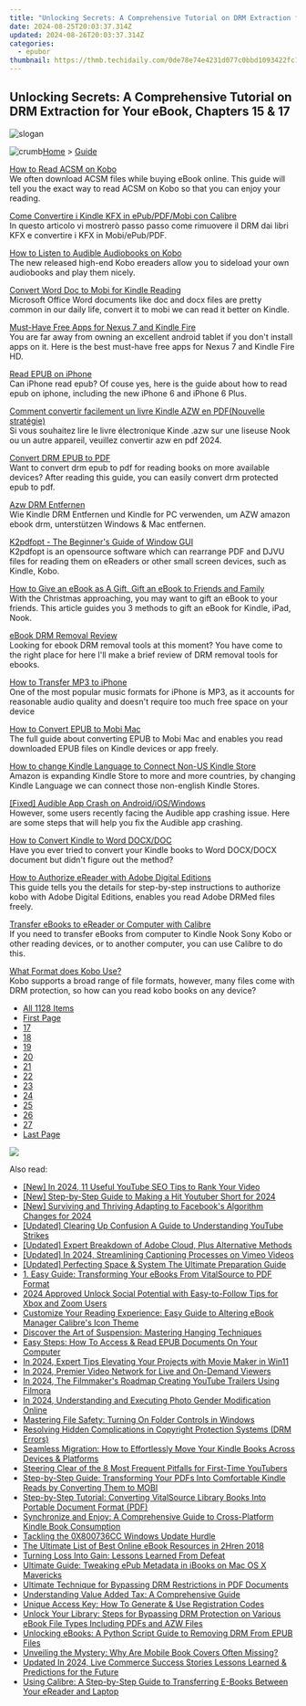 ```yaml
---
title: "Unlocking Secrets: A Comprehensive Tutorial on DRM Extraction for Your eBook, Chapters 15 & 17"
date: 2024-08-25T20:03:37.314Z
updated: 2024-08-26T20:03:37.314Z
categories:
  - epubor
thumbnail: https://thmb.techidaily.com/0de78e74e4231d077c0bbd1093422fc13ce8314c6f52350885d9fed67ecbab12.jpg
---
```


## Unlocking Secrets: A Comprehensive Tutorial on DRM Extraction for Your eBook, Chapters 15 & 17

![slogan](http://www.epubor.com/images/guide-banner-word.png)

![crumb](http://www.epubor.com/images/ol_home.png)[Home](https://tools.techidaily.com/epubor/products/) \> [Guide](https://tools.techidaily.com/epubor/products/)

[How to Read ACSM on Kobo](https://tools.techidaily.com/epubor/products/)  
 We often download ACSM files while buying eBook online. This guide will tell you the exact way to read ACSM on Kobo so that you can enjoy your reading.

[Come Convertire i Kindle KFX in ePub/PDF/Mobi con Calibre](https://tools.techidaily.com/epubor/products/)  
 In questo articolo vi mostrerò passo passo come rimuovere il DRM dai libri KFX e convertire i KFX in Mobi/ePub/PDF.

[How to Listen to Audible Audiobooks on Kobo](https://tools.techidaily.com/epubor/products/)  
 The new released high-end Kobo ereaders allow you to sideload your own audiobooks and play them nicely.

[Convert Word Doc to Mobi for Kindle Reading](https://tools.techidaily.com/epubor/products/)  
 Microsoft Office Word documents like doc and docx files are pretty common in our daily life, convert it to mobi we can read it better on Kindle.

[Must-Have Free Apps for Nexus 7 and Kindle Fire](https://tools.techidaily.com/epubor/products/)  
 You are far away from owning an excellent android tablet if you don't install apps on it. Here is the best must-have free apps for Nexus 7 and Kindle Fire HD.

[Read EPUB on iPhone](https://tools.techidaily.com/epubor/products/)  
 Can iPhone read epub? Of couse yes, here is the guide about how to read epub on iphone, including the new iPhone 6 and iPhone 6 Plus.

[Comment convertir facilement un livre Kindle AZW en PDF(Nouvelle stratégie)](http://www.epubor.com/comment-convertir-facilement-un-livre-kindle-azw-en-pdf.html)  
 Si vous souhaitez lire le livre électronique Kinde .azw sur une liseuse Nook ou un autre appareil, veuillez convertir azw en pdf 2024.

[Convert DRM EPUB to PDF](https://tools.techidaily.com/epubor/products/)  
 Want to convert drm epub to pdf for reading books on more available devices? After reading this guide, you can easily convert drm protected epub to pdf.

[Azw DRM Entfernen](https://tools.techidaily.com/epubor/products/)  
 Wie Kindle DRM Entfernen und Kindle for PC verwenden, um AZW amazon ebook drm, unterstützen Windows & Mac entfernen.

[K2pdfopt - The Beginner's Guide of Window GUI](https://tools.techidaily.com/epubor/products/)  
 K2pdfopt is an opensource software which can rearrange PDF and DJVU files for reading them on eReaders or other small screen devices, such as Kindle, Kobo.

[How to Give an eBook as A Gift, Gift an eBook to Friends and Family](https://tools.techidaily.com/epubor/products/)  
 With the Christmas approaching, you may want to gift an eBook to your friends. This article guides you 3 methods to gift an eBook for Kindle, iPad, Nook.

[eBook DRM Removal Review](https://tools.techidaily.com/epubor/products/)  
 Looking for ebook DRM removal tools at this moment? You have come to the right place for here I'll make a brief review of DRM removal tools for ebooks.

[How to Transfer MP3 to iPhone](https://tools.techidaily.com/epubor/products/)  
 One of the most popular music formats for iPhone is MP3, as it accounts for reasonable audio quality and doesn't require too much free space on your device

[How to Convert EPUB to Mobi Mac](https://tools.techidaily.com/epubor/products/)  
 The full guide about converting EPUB to Mobi Mac and enables you read downloaded EPUB files on Kindle devices or app freely.

[How to change Kindle Language to Connect Non-US Kindle Store](https://tools.techidaily.com/epubor/products/)  
 Amazon is expanding Kindle Store to more and more countries, by changing Kindle Language we can connect those non-english Kindle Stores.

[\[Fixed\] Audible App Crash on Android/iOS/Windows](https://tools.techidaily.com/epubor/products/)  
 However, some users recently facing the Audible app crashing issue. Here are some steps that will help you fix the Audible app crashing.

[How to Convert Kindle to Word DOCX/DOC](https://tools.techidaily.com/epubor/products/)  
 Have you ever tried to convert your Kindle books to Word DOCX/DOCX document but didn't figure out the method?

[How to Authorize eReader with Adobe Digital Editions](https://tools.techidaily.com/epubor/products/)  
 This guide tells you the details for step-by-step instructions to authorize kobo with Adobe Digital Editions, enables you read Adobe DRMed files freely. 

[Transfer eBooks to eReader or Computer with Calibre](https://tools.techidaily.com/epubor/reader/)  
 If you need to transfer eBooks from computer to Kindle Nook Sony Kobo or other reading devices, or to another computer, you can use Calibre to do this.

[What Format does Kobo Use?](https://tools.techidaily.com/epubor/products/)  
 Kobo supports a broad range of file formats, however, many files come with DRM protection, so how can you read kobo books on any device?

* [All 1128 Items](https://tools.techidaily.com/epubor/products/)
* [First Page](https://tools.techidaily.com/epubor/products/)
* [17](https://tools.techidaily.com/epubor/products/)
* [18](https://tools.techidaily.com/epubor/products/)
* [19](https://tools.techidaily.com/epubor/products/)
* [20](https://tools.techidaily.com/epubor/products/)
* [21](https://tools.techidaily.com/epubor/products/)
* [22](https://tools.techidaily.com/epubor/products/)
* [23](https://tools.techidaily.com/epubor/products/)
* [24](https://tools.techidaily.com/epubor/products/)
* [25](https://tools.techidaily.com/epubor/products/)
* [26](https://tools.techidaily.com/epubor/products/)
* [27](https://tools.techidaily.com/epubor/products/)
* [Last Page](https://tools.techidaily.com/epubor/products/)

<ins class="adsbygoogle"
     style="display:block"
     data-ad-format="autorelaxed"
     data-ad-client="ca-pub-7571918770474297"
     data-ad-slot="1223367746"></ins>



<ins class="adsbygoogle"
     style="display:block"
     data-ad-client="ca-pub-7571918770474297"
     data-ad-slot="8358498916"
     data-ad-format="auto"
     data-full-width-responsive="true"></ins>

<!-- affiliate ads begin -->
<a href="https://store.massmailsoftware.com/order/checkout.php?PRODS=1095219&QTY=1&AFFILIATE=108875&CART=1"><img src="https://secure.avangate.com/images/merchant/dc87c13749315c7217cdc4ac692e704c/banera_for_partners-20_%281%29.jpg" border="0"></a>
<!-- affiliate ads end -->
<span class="atpl-alsoreadstyle">Also read:</span>
<div><ul>
<li><a href="https://facebook-record-videos.techidaily.com/new-in-2024-11-useful-youtube-seo-tips-to-rank-your-video/"><u>[New] In 2024, 11 Useful YouTube SEO Tips to Rank Your Video</u></a></li>
<li><a href="https://youtube-sure.techidaily.com/tep-by-step-guide-to-making-a-hit-youtuber-short-for-2024/"><u>[New] Step-by-Step Guide to Making a Hit Youtuber Short for 2024</u></a></li>
<li><a href="https://facebook-video-recording.techidaily.com/new-surviving-and-thriving-adapting-to-facebooks-algorithm-changes-for-2024/"><u>[New] Surviving and Thriving  Adapting to Facebook's Algorithm Changes for 2024</u></a></li>
<li><a href="https://youtube-clips.techidaily.com/updated-clearing-up-confusion-a-guide-to-understanding-youtube-strikes/"><u>[Updated] Clearing Up Confusion  A Guide to Understanding YouTube Strikes</u></a></li>
<li><a href="https://some-knowledge.techidaily.com/updated-expert-breakdown-of-adobe-cloud-plus-alternative-methods/"><u>[Updated] Expert Breakdown of Adobe Cloud, Plus Alternative Methods</u></a></li>
<li><a href="https://vimeo-videos.techidaily.com/updated-in-2024-streamlining-captioning-processes-on-vimeo-videos/"><u>[Updated] In 2024, Streamlining Captioning Processes on Vimeo Videos</u></a></li>
<li><a href="https://extra-guidance.techidaily.com/updated-perfecting-space-and-system-the-ultimate-preparation-guide/"><u>[Updated] Perfecting Space & System  The Ultimate Preparation Guide</u></a></li>
<li><a href="https://solve-lab.techidaily.com/1-easy-guide-transforming-your-ebooks-from-vitalsource-to-pdf-format/"><u>1. Easy Guide: Transforming Your eBooks From VitalSource to PDF Format</u></a></li>
<li><a href="https://some-guidance.techidaily.com/2024-approved-unlock-social-potential-with-easy-to-follow-tips-for-xbox-and-zoom-users/"><u>2024 Approved  Unlock Social Potential with Easy-to-Follow Tips for Xbox and Zoom Users</u></a></li>
<li><a href="https://solve-lab.techidaily.com/customize-your-reading-experience-easy-guide-to-altering-ebook-manager-calibres-icon-theme/"><u>Customize Your Reading Experience: Easy Guide to Altering eBook Manager Calibre's Icon Theme</u></a></li>
<li><a href="https://solve-lab.techidaily.com/discover-the-art-of-suspension-mastering-hanging-techniques/"><u>Discover the Art of Suspension: Mastering Hanging Techniques</u></a></li>
<li><a href="https://solve-lab.techidaily.com/easy-steps-how-to-access-and-read-epub-documents-on-your-computer/"><u>Easy Steps: How To Access & Read EPUB Documents On Your Computer</u></a></li>
<li><a href="https://fox-glue.techidaily.com/in-2024-expert-tips-elevating-your-projects-with-movie-maker-in-win11/"><u>In 2024, Expert Tips  Elevating Your Projects with Movie Maker in Win11</u></a></li>
<li><a href="https://extra-skills.techidaily.com/in-2024-premier-video-network-for-live-and-on-demand-viewers/"><u>In 2024, Premier Video Network for Live and On-Demand Viewers</u></a></li>
<li><a href="https://youtube-zero.techidaily.com/24-the-filmmakers-roadmap-creating-youtube-trailers-using-filmora/"><u>In 2024, The Filmmaker's Roadmap  Creating YouTube Trailers Using Filmora</u></a></li>
<li><a href="https://instagram-clips.techidaily.com/in-2024-understanding-and-executing-photo-gender-modification-online/"><u>In 2024, Understanding and Executing Photo Gender Modification Online</u></a></li>
<li><a href="https://win11.techidaily.com/mastering-file-safety-turning-on-folder-controls-in-windows/"><u>Mastering File Safety: Turning On Folder Controls in Windows</u></a></li>
<li><a href="https://solve-lab.techidaily.com/resolving-hidden-complications-in-copyright-protection-systems-drm-errors/"><u>Resolving Hidden Complications in Copyright Protection Systems (DRM Errors)</u></a></li>
<li><a href="https://solve-lab.techidaily.com/seamless-migration-how-to-effortlessly-move-your-kindle-books-across-devices-and-platforms/"><u>Seamless Migration: How to Effortlessly Move Your Kindle Books Across Devices & Platforms</u></a></li>
<li><a href="https://youtube-video-recordings.techidaily.com/steering-clear-of-the-8-most-frequent-pitfalls-for-first-time-youtubers/"><u>Steering Clear of the 8 Most Frequent Pitfalls for First-Time YouTubers</u></a></li>
<li><a href="https://solve-lab.techidaily.com/step-by-step-guide-transforming-your-pdfs-into-comfortable-kindle-reads-by-converting-them-to-mobi/"><u>Step-by-Step Guide: Transforming Your PDFs Into Comfortable Kindle Reads by Converting Them to MOBI</u></a></li>
<li><a href="https://solve-lab.techidaily.com/step-by-step-tutorial-converting-vitalsource-library-books-into-portable-document-format-pdf/"><u>Step-by-Step Tutorial: Converting VitalSource Library Books Into Portable Document Format (PDF)</u></a></li>
<li><a href="https://solve-lab.techidaily.com/synchronize-and-enjoy-a-comprehensive-guide-to-cross-platform-kindle-book-consumption/"><u>Synchronize and Enjoy: A Comprehensive Guide to Cross-Platform Kindle Book Consumption</u></a></li>
<li><a href="https://win11.techidaily.com/tackling-the-0x800736cc-windows-update-hurdle/"><u>Tackling the 0X800736CC Windows Update Hurdle</u></a></li>
<li><a href="https://solve-lab.techidaily.com/the-ultimate-list-of-best-online-ebook-resources-in-2hren-2018/"><u>The Ultimate List of Best Online eBook Resources in 2Hren 2018</u></a></li>
<li><a href="https://solve-lab.techidaily.com/turning-loss-into-gain-lessons-learned-from-defeat/"><u>Turning Loss Into Gain: Lessons Learned From Defeat</u></a></li>
<li><a href="https://solve-lab.techidaily.com/ultimate-guide-tweaking-epub-metadata-in-ibooks-on-mac-os-x-mavericks/"><u>Ultimate Guide: Tweaking ePub Metadata in iBooks on Mac OS X Mavericks</u></a></li>
<li><a href="https://solve-lab.techidaily.com/ultimate-technique-for-bypassing-drm-restrictions-in-pdf-documents/"><u>Ultimate Technique for Bypassing DRM Restrictions in PDF Documents</u></a></li>
<li><a href="https://solve-lab.techidaily.com/understanding-value-added-tax-a-comprehensive-guide/"><u>Understanding Value Added Tax: A Comprehensive Guide</u></a></li>
<li><a href="https://solve-lab.techidaily.com/unique-access-key-how-to-generate-and-use-registration-codes/"><u>Unique Access Key: How To Generate & Use Registration Codes</u></a></li>
<li><a href="https://solve-lab.techidaily.com/unlock-your-library-steps-for-bypassing-drm-protection-on-various-ebook-file-types-including-pdfs-and-azw-files/"><u>Unlock Your Library: Steps for Bypassing DRM Protection on Various eBook File Types Including PDFs and AZW Files</u></a></li>
<li><a href="https://solve-lab.techidaily.com/unlocking-ebooks-a-python-script-guide-to-removing-drm-from-epub-files/"><u>Unlocking eBooks: A Python Script Guide to Removing DRM From EPUB Files</u></a></li>
<li><a href="https://solve-lab.techidaily.com/unveiling-the-mystery-why-are-mobile-book-covers-often-missing/"><u>Unveiling the Mystery: Why Are Mobile Book Covers Often Missing?</u></a></li>
<li><a href="https://ai-live-streaming.techidaily.com/updated-in-2024-live-commerce-success-stories-lessons-learned-and-predictions-for-the-future/"><u>Updated In 2024, Live Commerce Success Stories Lessons Learned & Predictions for the Future</u></a></li>
<li><a href="https://solve-lab.techidaily.com/using-calibre-a-step-by-step-guide-to-transferring-e-books-between-your-ereader-and-laptop/"><u>Using Calibre: A Step-by-Step Guide to Transferring E-Books Between Your eReader and Laptop</u></a></li>
</ul></div>
